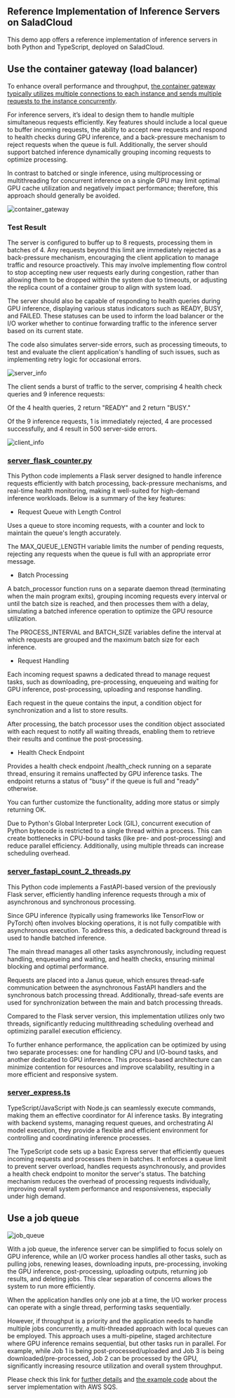 ## Reference Implementation of Inference Servers on SaladCloud

This demo app offers a reference implementation of inference servers in both Python and TypeScript, deployed on SaladCloud.

## Use the container gateway (load balancer)

To enhance overall performance and throughput, [the container gateway typically utilizes multiple connections to each instance and sends multiple requests to the instance concurrently](https://docs.salad.com/products/sce/gateway/load-balancer-options#concurrency).

For inference servers, it’s ideal to design them to handle multiple simultaneous requests efficiently. Key features should include a local queue to buffer incoming requests, the ability to accept new requests and respond to health checks during GPU inference, and a back-pressure mechanism to reject requests when the queue is full. Additionally, the server should support batched inference dynamically grouping incoming requests to optimize processing. 

In contrast to batched or single inference, using multiprocessing or multithreading for concurrent inference on a single GPU may limit optimal GPU cache utilization and negatively impact performance; therefore, this approach should generally be avoided.

![container_gateway](is_lb.png)


### Test Result

The server is configured to buffer up to 8 requests, processing them in batches of 4. Any requests beyond this limit are immediately rejected as a back-pressure mechanism, encouraging the client application to manage traffic and resource proactively. This may involve implementing flow control to stop accepting new user requests early during congestion, rather than allowing them to be dropped within the system due to timeouts, or adjusting the replica count of a container group to align with system load.

The server should also be capable of responding to health queries during GPU inference, displaying various status indicators such as READY, BUSY, and FAILED. These statuses can be used to inform the load balancer or the I/O worker whether to continue forwarding traffic to the inference server based on its current state.

The code also simulates server-side errors, such as processing timeouts, to test and evaluate the client application's handling of such issues, such as implementing retry logic for occasional errors.

![server_info](server_info.png)

The client sends a burst of traffic to the server, comprising 4 health check queries and 9 inference requests:

Of the 4 health queries, 2 return "READY" and 2 return "BUSY."

Of the 9 inference requests, 1 is immediately rejected, 4 are processed successfully, and 4 result in 500 server-side errors.

![client_info](client_info.png)

### [server_flask_counter.py](python_app/server_flask_counter.py)

This Python code implements a Flask server designed to handle inference requests efficiently with batch processing, back-pressure mechanisms, and real-time health monitoring, making it well-suited for high-demand inference workloads. Below is a summary of the key features:

- Request Queue with Length Control

Uses a queue to store incoming requests, with a counter and lock to maintain the queue's length accurately.

The MAX_QUEUE_LENGTH variable limits the number of pending requests, rejecting any requests when the queue is full with an appropriate error message.

- Batch Processing

A batch_processor function runs on a separate daemon thread (terminating when the main program exits), grouping incoming requests every interval or until the batch size is reached, and then processes them with a delay,  simulating a batched inference operation to optimize the GPU resource utilization.

The PROCESS_INTERVAL and BATCH_SIZE variables define the interval at which requests are grouped and the maximum batch size for each inference.

- Request Handling

Each incoming request spawns a dedicated thread to manage request tasks, such as downloading, pre-processing, enqueueing and waiting for GPU inference, post-processing, uploading and response handling.

Each request in the queue contains the input, a condition object for synchronization and a list to store results.

After processing, the batch processor uses the condition object associated with each request to notify all waiting threads, enabling them to retrieve their results and continue the post-processing. 

- Health Check Endpoint

Provides a health check endpoint /health_check running on a separate thread, ensuring it remains unaffected by GPU inference tasks. The endpoint returns a status of "busy" if the queue is full and "ready" otherwise.

You can further customize the functionality, adding more status or simply returning OK.

Due to Python's Global Interpreter Lock (GIL), concurrent execution of Python bytecode is restricted to a single thread within a process. This can create bottlenecks in CPU-bound tasks (like pre- and post-processing) and reduce parallel efficiency. Additionally, using multiple threads can increase scheduling overhead.

### [server_fastapi_count_2_threads.py](python_app/server_fastapi_count_2_threads.py)

This Python code implements a FastAPI-based version of the previously Flask server, efficiently handling inference requests through a mix of asynchronous and synchronous processing.

Since GPU inference (typically using frameworks like TensorFlow or PyTorch) often involves blocking operations, it is not fully compatible with asynchronous execution. To address this, a dedicated background thread is used to handle batched inference.

The main thread manages all other tasks asynchronously, including request handling, enqueueing and waiting, and health checks, ensuring minimal blocking and optimal performance.

Requests are placed into a Janus queue, which ensures thread-safe communication between the asynchronous FastAPI handlers and the synchronous batch processing thread. Additionally, thread-safe events are used for synchronization between the main and batch processing threads.

Compared to the Flask server version, this implementation utilizes only two threads, significantly reducing multithreading scheduling overhead and optimizing parallel execution efficiency. 

To further enhance performance, the application can be optimized by using two separate processes: one for handling CPU and I/O-bound tasks, and another dedicated to GPU inference. This process-based architecture can minimize contention for resources and improve scalability, resulting in a more efficient and responsive system.

### [server_express.ts](typescript_app/src/server_express.ts)

TypeScript/JavaScript with Node.js can seamlessly execute commands, making them an effective coordinator for AI inference tasks. By integrating with backend systems, managing request queues, and orchestrating AI model execution, they provide a flexible and efficient environment for controlling and coordinating inference processes.

The TypeScript code sets up a basic Express server that efficiently queues incoming requests and processes them in batches. It enforces a queue limit to prevent server overload, handles requests asynchronously, and provides a health check endpoint to monitor the server's status. The batching mechanism reduces the overhead of processing requests individually, improving overall system performance and responsiveness, especially under high demand.

## Use a job queue

![job_queue](is_jq.png)

With a job queue, the inference server can be simplified to focus solely on GPU inference, while an I/O worker process handles all other tasks, such as pulling jobs, renewing leases, downloading inputs, pre-processing, invoking the GPU inference, post-processing, uploading outputs, returning job results, and deleting jobs. This clear separation of concerns allows the system to run more efficiently.

When the application handles only one job at a time, the I/O worker process can operate with a single thread, performing tasks sequentially. 

However, if throughput is a priority and the application needs to handle multiple jobs concurrently, a multi-threaded approach with local queues can be employed. This approach uses a multi-pipeline, staged architecture where GPU inference remains sequential, but other tasks run in parallel. For example, while Job 1 is being post-processed/uploaded and Job 3 is being downloaded/pre-processed, Job 2 can be processed by the GPU, significantly increasing resource utilization and overall system throughput.

Please check this link for [further details](https://docs.salad.com/guides/transcription/sce/youtube#node-implementation-on-saladcloud-using-parakeet-tdt-1-1b) and [the example code](https://github.com/SaladTechnologies/yt-1m-hours-transcription-test/tree/main/node) about the server implementation with AWS SQS.
